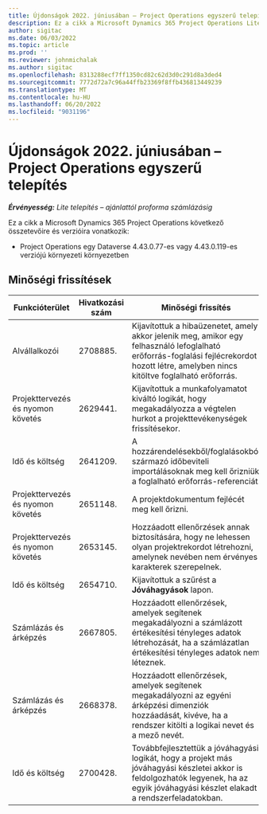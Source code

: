 ```yaml
---
title: Újdonságok 2022. júniusában – Project Operations egyszerű telepítés
description: Ez a cikk a Microsoft Dynamics 365 Project Operations Lite központi telepítésének 2022. júniusi kiadásában elérhető minőségi frissítésekről nyújt tájékoztatást.
author: sigitac
ms.date: 06/03/2022
ms.topic: article
ms.prod: ''
ms.reviewer: johnmichalak
ms.author: sigitac
ms.openlocfilehash: 8313288ecf7ff1350cd82c62d3d0c291d8a3ded4
ms.sourcegitcommit: 7772d72a7c96a44ffb23369f8ffb436813449239
ms.translationtype: MT
ms.contentlocale: hu-HU
ms.lasthandoff: 06/20/2022
ms.locfileid: "9031196"
---
```

# <a name="whats-new-june-2022---project-operations-lite-deployment"></a>Újdonságok 2022. júniusában – Project Operations egyszerű telepítés

_**Érvényesség:** Lite telepítés – ajánlattól proforma számlázásig_

Ez a cikk a Microsoft Dynamics 365 Project Operations következő összetevőire és verzióira vonatkozik:

- Project Operations egy Dataverse 4.43.0.77-es vagy 4.43.0.119-es verziójú környezeti környezetben

## <a name="quality-updates"></a>Minőségi frissítések

| Funkcióterület | Hivatkozási szám | Minőségi frissítés |
| --- | --- | --- |
| Alvállalkozói | 2708885. | Kijavítottuk a hibaüzenetet, amely akkor jelenik meg, amikor egy felhasználó lefoglalható erőforrás-foglalási fejlécrekordot hozott létre, amelyben nincs kitöltve foglalható erőforrás. |
| Projekttervezés és nyomon követés | 2629441. | Kijavítottuk a munkafolyamatot kiváltó logikát, hogy megakadályozza a végtelen hurkot a projekttevékenységek frissítésekor. |
| Idő és költség | 2641209. | A hozzárendelésekből/foglalásokból származó időbeviteli importálásoknak meg kell őrizniük a foglalható erőforrás-referenciát. |
| Projekttervezés és nyomon követés | 2651148. | A projektdokumentum fejlécét meg kell őrizni.|
| Projekttervezés és nyomon követés | 2653145. | Hozzáadott ellenőrzések annak biztosítására, hogy ne lehessen olyan projektrekordot létrehozni, amelynek nevében nem érvényes karakterek szerepelnek. |
| Idő és költség | 2654710. | Kijavítottuk a szűrést a **Jóváhagyások** lapon. |
| Számlázás és árképzés | 2667805. | Hozzáadott ellenőrzések, amelyek segítenek megakadályozni a számlázott értékesítési tényleges adatok létrehozását, ha a számlázatlan értékesítési tényleges adatok nem léteznek. |
| Számlázás és árképzés | 2668378. | Hozzáadott ellenőrzések, amelyek segítenek megakadályozni az egyéni árképzési dimenziók hozzáadását, kivéve, ha a rendszer kitölti a logikai nevet és a mező nevét. |
| Idő és költség | 2700428. | Továbbfejlesztettük a jóváhagyási logikát, hogy a projekt más jóváhagyási készletei akkor is feldolgozhatók legyenek, ha az egyik jóváhagyási készlet elakadt a rendszerfeladatokban. |
